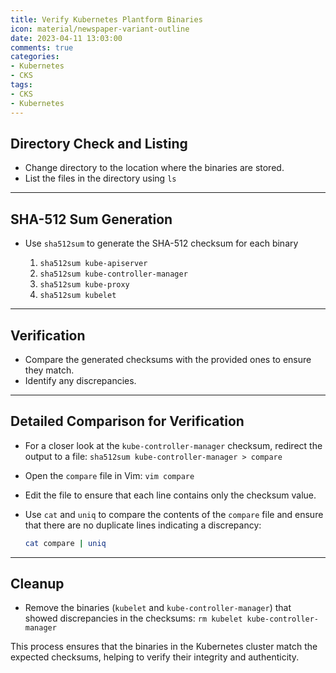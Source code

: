```yaml
---
title: Verify Kubernetes Plantform Binaries
icon: material/newspaper-variant-outline
date: 2023-04-11 13:03:00
comments: true
categories:
- Kubernetes
- CKS
tags:
- CKS
- Kubernetes
---
```


## Directory Check and Listing

- Change directory to the location where the binaries are stored.
- List the files in the directory using `ls`

---

## SHA-512 Sum Generation

- Use `sha512sum` to generate the SHA-512 checksum for each binary

    1. `sha512sum kube-apiserver`
    2. `sha512sum kube-controller-manager`
    3. `sha512sum kube-proxy`
    4. `sha512sum kubelet`

---

## Verification

- Compare the generated checksums with the provided ones to ensure they match.
- Identify any discrepancies.

---

## Detailed Comparison for Verification

- For a closer look at the `kube-controller-manager` checksum, redirect the output to a file: `sha512sum kube-controller-manager > compare`
- Open the `compare` file in Vim: `vim compare`
- Edit the file to ensure that each line contains only the checksum value.
- Use `cat` and `uniq` to compare the contents of the `compare` file and ensure that there are no duplicate lines indicating a discrepancy:

     ```bash
     cat compare | uniq
     ```

---

## Cleanup

- Remove the binaries (`kubelet` and `kube-controller-manager`) that showed discrepancies in the checksums: `rm kubelet kube-controller-manager`

This process ensures that the binaries in the Kubernetes cluster match the expected checksums, helping to verify their integrity and authenticity.
